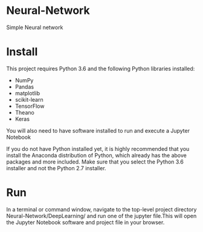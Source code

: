 # Neural-Network
Simple Neural network 

# Install

This project requires Python 3.6 and the following Python libraries installed:

- NumPy
- Pandas
- matplotlib
- scikit-learn
- TensorFlow
- Theano
- Keras

You will also need to have software installed to run and execute a Jupyter Notebook

If you do not have Python installed yet, it is highly recommended that you install the Anaconda distribution of Python, which already has the above packages and more included. Make sure that you select the Python 3.6 installer and not the Python 2.7 installer.

# Run

In a terminal or command window, navigate to the top-level project directory Neural-Network/DeepLearning/ and run one of the jupyter file.This will open the Jupyter Notebook software and project file in your browser.

  
    
